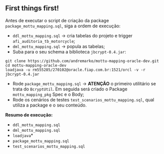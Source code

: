 
## First things first!

Antes de executar o script de criação da package `package_mottu_mapping.sql`, siga a ordem de execução:

- `ddl_mottu_mapping.sql` -> cria tabelas do projeto e trigger `afi_auditoria_tb_motorcycle`;
- `dml_mottu_mapping.sql` -> popula as tabelas;
- Suba para o seu schema a biblioteca `jbcrypt-0.4.jar`:

```
git clone https://github.com/andremarko/mottu-mapping-oracle-dev.git
cd mottu-mapping-oracle-dev
loadjava -u rm555285/270102@oracle.fiap.com.br:1521/orcl -v -r jbcrypt-0.4.jar
```

- Rode `package_mottu_mapping.sql` -> **ATENÇÃO** o primeiro utilitário se trata do `BcryptUtil`. Em seguida será criado o Package `mottu_mapping_pkg` Spec e o Body;
- Rode os cenários de testes `test_scenarios_mottu_mapping.sql`, qual utiliza a package e o seu conteúdo.

**Resumo de execução:**
- `ddl_mottu_mapping.sql`
- `dml_mottu_mapping.sql`
- `loadjava`*
- `package_mottu_mapping.sql`
- `test_scenarios_mottu_mapping.sql`

